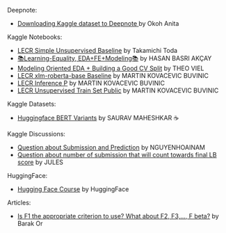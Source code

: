 Deepnote:
* [Downloading Kaggle dataset to Deepnote
](https://towardsdatascience.com/downloading-kaggle-dataset-to-deepnote-edc938df1b0) by Okoh Anita

Kaggle Notebooks:
* [LECR Simple Unsupervised Baseline](https://www.kaggle.com/code/takamichitoda/lecr-simple-unsupervised-baseline) by Takamichi Toda
* [📚Learning-Equality, EDA+FE+Modeling📚](https://www.kaggle.com/code/hasanbasriakcay/learning-equality-eda-fe-modeling) by HASAN BASRI AKÇAY
* [Modeling Oriented EDA + Building a Good CV Split](https://www.kaggle.com/code/theoviel/modeling-oriented-eda-building-a-good-cv-split) by THEO VIEL
* [LECR xlm-roberta-base Baseline](https://www.kaggle.com/code/ragnar123/lecr-xlm-roberta-base-baseline) by MARTIN KOVACEVIC BUVINIC 
* [LECR Inference P](https://www.kaggle.com/code/ragnar123/lecr-inference-p) by MARTIN KOVACEVIC BUVINIC 
* [LECR Unsupervised Train Set Public](https://www.kaggle.com/code/ragnar123/lecr-unsupervised-train-set-public/notebook) by MARTIN KOVACEVIC BUVINIC 

Kaggle Datasets:
* [Huggingface BERT Variants](https://www.kaggle.com/datasets/sauravmaheshkar/huggingface-bert-variants?select=bert-base-cased) by SAURAV MAHESHKAR ☕️

Kaggle Discussions:
* [Question about Submission and Prediction](https://www.kaggle.com/competitions/learning-equality-curriculum-recommendations/discussion/375346) by NGUYENHOAINAM
* [Question about number of submission that will count towards final LB score](https://www.kaggle.com/competitions/learning-equality-curriculum-recommendations/discussion/375394) by JULES

HuggingFace:
* [Hugging Face Course](https://www.youtube.com/watch?v=00GKzGyWFEs&list=PLo2EIpI_JMQvWfQndUesu0nPBAtZ9gP1o&ab_channel=HuggingFace) by HuggingFace

Articles:
* [Is F1 the appropriate criterion to use? What about F2, F3,…, F beta?](https://towardsdatascience.com/is-f1-the-appropriate-criterion-to-use-what-about-f2-f3-f-beta-4bd8ef17e285) by Barak Or